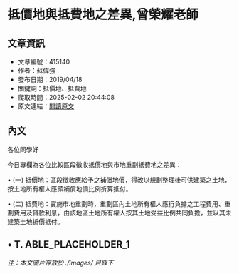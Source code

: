 # 抵價地與抵費地之差異,曾榮耀老師

## 文章資訊
- 文章編號：415140
- 作者：蘇偉強
- 發布日期：2019/04/18
- 關鍵詞：抵價地、抵費地
- 爬取時間：2025-02-02 20:44:08
- 原文連結：[閱讀原文](https://real-estate.get.com.tw/Columns/detail.aspx?no=415140)

## 內文
各位同學好

今日專欄為各位比較區段徵收抵價地與市地重劃抵費地之差異：

• (一) 抵價地：區段徵收應給予之補償地價，得改以規劃整理後可供建築之土地，按土地所有權人應領補償地價比例折算抵付。

• (二) 抵費地：實施市地重劃時，重劃區內土地所有權人應行負擔之工程費用、重劃費用及貸款利息，由該地區土地所有權人按其土地受益比例共同負擔，並以其未建築土地折價抵付。

• T. ABLE_PLACEHOLDER_1
---
*注：本文圖片存放於 ./images/ 目錄下*
